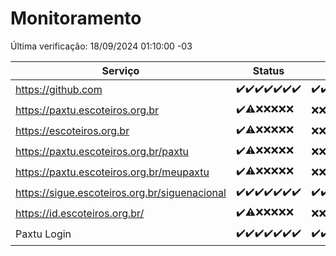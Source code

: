 # Monitoramento

Última verificação: 18/09/2024 01:10:00 -03

|Serviço|Status|Últimas 24h|
|---|---|---|
|https://github.com|<span title="2024-09-11: OK=23">✔️</span><span title="2024-09-12: OK=23">✔️</span><span title="2024-09-13: OK=23">✔️</span><span title="2024-09-14: OK=23">✔️</span><span title="2024-09-15: OK=23">✔️</span><span title="2024-09-16: OK=23">✔️</span><span title="2024-09-17: OK=5">✔️</span>|<span title="17/09/2024 02:09:00 -03 : 200">✔️</span><span title="17/09/2024 03:11:00 -03 : 200">✔️</span><span title="17/09/2024 04:06:00 -03 : 200">✔️</span><span title="17/09/2024 05:10:00 -03 : 200">✔️</span><span title="17/09/2024 06:08:00 -03 : 200">✔️</span><span title="17/09/2024 07:08:00 -03 : 200">✔️</span><span title="17/09/2024 08:07:00 -03 : 200">✔️</span><span title="17/09/2024 09:14:00 -03 : 200">✔️</span><span title="17/09/2024 10:16:00 -03 : 200">✔️</span><span title="17/09/2024 11:07:00 -03 : 200">✔️</span><span title="17/09/2024 12:08:00 -03 : 200">✔️</span><span title="17/09/2024 13:09:00 -03 : 200">✔️</span><span title="17/09/2024 14:07:00 -03 : 200">✔️</span><span title="17/09/2024 15:10:00 -03 : 200">✔️</span><span title="17/09/2024 16:05:00 -03 : 200">✔️</span><span title="17/09/2024 17:08:00 -03 : 200">✔️</span><span title="17/09/2024 18:07:00 -03 : 200">✔️</span><span title="17/09/2024 19:07:00 -03 : 200">✔️</span><span title="17/09/2024 20:08:00 -03 : 200">✔️</span><span title="17/09/2024 21:37:00 -03 : 200">✔️</span><span title="17/09/2024 23:06:00 -03 : 200">✔️</span><span title="18/09/2024 00:09:00 -03 : 200">✔️</span><span title="18/09/2024 01:10:00 -03 : 200">✔️</span>|
|https://paxtu.escoteiros.org.br|<span title="2024-09-11: OK=23">✔️</span><span title="2024-09-12: OK=19, Falhas=4">⚠️</span><span title="2024-09-13: Falhas=23">❌</span><span title="2024-09-14: Falhas=23">❌</span><span title="2024-09-15: Falhas=23">❌</span><span title="2024-09-16: Falhas=23">❌</span><span title="2024-09-17: Falhas=5">❌</span>|<span title="17/09/2024 02:09:00 -03 : 403">❌</span><span title="17/09/2024 03:11:00 -03 : 403">❌</span><span title="17/09/2024 04:06:00 -03 : 403">❌</span><span title="17/09/2024 05:10:00 -03 : 403">❌</span><span title="17/09/2024 06:08:00 -03 : 403">❌</span><span title="17/09/2024 07:08:00 -03 : 403">❌</span><span title="17/09/2024 08:07:00 -03 : 403">❌</span><span title="17/09/2024 09:14:00 -03 : 403">❌</span><span title="17/09/2024 10:16:00 -03 : 403">❌</span><span title="17/09/2024 11:07:00 -03 : 403">❌</span><span title="17/09/2024 12:08:00 -03 : 403">❌</span><span title="17/09/2024 13:09:00 -03 : 403">❌</span><span title="17/09/2024 14:07:00 -03 : 403">❌</span><span title="17/09/2024 15:10:00 -03 : 403">❌</span><span title="17/09/2024 16:05:00 -03 : 403">❌</span><span title="17/09/2024 17:08:00 -03 : 403">❌</span><span title="17/09/2024 18:07:00 -03 : 403">❌</span><span title="17/09/2024 19:07:00 -03 : 403">❌</span><span title="17/09/2024 20:08:00 -03 : 403">❌</span><span title="17/09/2024 21:37:00 -03 : 403">❌</span><span title="17/09/2024 23:06:00 -03 : 403">❌</span><span title="18/09/2024 00:09:00 -03 : 403">❌</span><span title="18/09/2024 01:10:00 -03 : 403">❌</span>|
|https://escoteiros.org.br|<span title="2024-09-11: OK=23">✔️</span><span title="2024-09-12: OK=19, Falhas=4">⚠️</span><span title="2024-09-13: Falhas=23">❌</span><span title="2024-09-14: Falhas=23">❌</span><span title="2024-09-15: Falhas=23">❌</span><span title="2024-09-16: Falhas=23">❌</span><span title="2024-09-17: Falhas=5">❌</span>|<span title="17/09/2024 02:09:00 -03 : 403">❌</span><span title="17/09/2024 03:11:00 -03 : 403">❌</span><span title="17/09/2024 04:06:00 -03 : 403">❌</span><span title="17/09/2024 05:10:00 -03 : 403">❌</span><span title="17/09/2024 06:08:00 -03 : 403">❌</span><span title="17/09/2024 07:08:00 -03 : 403">❌</span><span title="17/09/2024 08:07:00 -03 : 403">❌</span><span title="17/09/2024 09:14:00 -03 : 403">❌</span><span title="17/09/2024 10:16:00 -03 : 403">❌</span><span title="17/09/2024 11:07:00 -03 : 403">❌</span><span title="17/09/2024 12:08:00 -03 : 403">❌</span><span title="17/09/2024 13:09:00 -03 : 403">❌</span><span title="17/09/2024 14:07:00 -03 : 403">❌</span><span title="17/09/2024 15:10:00 -03 : 403">❌</span><span title="17/09/2024 16:05:00 -03 : 403">❌</span><span title="17/09/2024 17:08:00 -03 : 403">❌</span><span title="17/09/2024 18:07:00 -03 : 403">❌</span><span title="17/09/2024 19:07:00 -03 : 403">❌</span><span title="17/09/2024 20:08:00 -03 : 403">❌</span><span title="17/09/2024 21:37:00 -03 : 403">❌</span><span title="17/09/2024 23:06:00 -03 : 403">❌</span><span title="18/09/2024 00:09:00 -03 : 403">❌</span><span title="18/09/2024 01:10:00 -03 : 403">❌</span>|
|https://paxtu.escoteiros.org.br/paxtu|<span title="2024-09-11: OK=23">✔️</span><span title="2024-09-12: OK=19, Falhas=4">⚠️</span><span title="2024-09-13: Falhas=23">❌</span><span title="2024-09-14: Falhas=23">❌</span><span title="2024-09-15: Falhas=23">❌</span><span title="2024-09-16: Falhas=23">❌</span><span title="2024-09-17: Falhas=5">❌</span>|<span title="17/09/2024 02:09:00 -03 : 403">❌</span><span title="17/09/2024 03:11:00 -03 : 403">❌</span><span title="17/09/2024 04:06:00 -03 : 403">❌</span><span title="17/09/2024 05:10:00 -03 : 403">❌</span><span title="17/09/2024 06:08:00 -03 : 403">❌</span><span title="17/09/2024 07:08:00 -03 : 403">❌</span><span title="17/09/2024 08:07:00 -03 : 403">❌</span><span title="17/09/2024 09:14:00 -03 : 403">❌</span><span title="17/09/2024 10:16:00 -03 : 403">❌</span><span title="17/09/2024 11:07:00 -03 : 403">❌</span><span title="17/09/2024 12:08:00 -03 : 403">❌</span><span title="17/09/2024 13:09:00 -03 : 403">❌</span><span title="17/09/2024 14:07:00 -03 : 403">❌</span><span title="17/09/2024 15:10:00 -03 : 403">❌</span><span title="17/09/2024 16:05:00 -03 : 403">❌</span><span title="17/09/2024 17:08:00 -03 : 403">❌</span><span title="17/09/2024 18:07:00 -03 : 403">❌</span><span title="17/09/2024 19:07:00 -03 : 403">❌</span><span title="17/09/2024 20:08:00 -03 : 403">❌</span><span title="17/09/2024 21:37:00 -03 : 403">❌</span><span title="17/09/2024 23:06:00 -03 : 403">❌</span><span title="18/09/2024 00:09:00 -03 : 403">❌</span><span title="18/09/2024 01:10:00 -03 : 403">❌</span>|
|https://paxtu.escoteiros.org.br/meupaxtu|<span title="2024-09-11: OK=23">✔️</span><span title="2024-09-12: OK=19, Falhas=4">⚠️</span><span title="2024-09-13: Falhas=23">❌</span><span title="2024-09-14: Falhas=23">❌</span><span title="2024-09-15: Falhas=23">❌</span><span title="2024-09-16: Falhas=23">❌</span><span title="2024-09-17: Falhas=5">❌</span>|<span title="17/09/2024 02:09:00 -03 : 403">❌</span><span title="17/09/2024 03:11:00 -03 : 403">❌</span><span title="17/09/2024 04:06:00 -03 : 403">❌</span><span title="17/09/2024 05:10:00 -03 : 403">❌</span><span title="17/09/2024 06:08:00 -03 : 403">❌</span><span title="17/09/2024 07:08:00 -03 : 403">❌</span><span title="17/09/2024 08:07:00 -03 : 403">❌</span><span title="17/09/2024 09:14:00 -03 : 403">❌</span><span title="17/09/2024 10:16:00 -03 : 403">❌</span><span title="17/09/2024 11:07:00 -03 : 403">❌</span><span title="17/09/2024 12:08:00 -03 : 403">❌</span><span title="17/09/2024 13:09:00 -03 : 403">❌</span><span title="17/09/2024 14:07:00 -03 : 403">❌</span><span title="17/09/2024 15:10:00 -03 : 403">❌</span><span title="17/09/2024 16:05:00 -03 : 403">❌</span><span title="17/09/2024 17:08:00 -03 : 403">❌</span><span title="17/09/2024 18:07:00 -03 : 403">❌</span><span title="17/09/2024 19:07:00 -03 : 403">❌</span><span title="17/09/2024 20:08:00 -03 : 403">❌</span><span title="17/09/2024 21:37:00 -03 : 403">❌</span><span title="17/09/2024 23:06:00 -03 : 403">❌</span><span title="18/09/2024 00:09:00 -03 : 403">❌</span><span title="18/09/2024 01:10:00 -03 : 403">❌</span>|
|https://sigue.escoteiros.org.br/siguenacional|<span title="2024-09-11: OK=23">✔️</span><span title="2024-09-12: OK=23">✔️</span><span title="2024-09-13: OK=23">✔️</span><span title="2024-09-14: OK=23">✔️</span><span title="2024-09-15: OK=23">✔️</span><span title="2024-09-16: OK=23">✔️</span><span title="2024-09-17: OK=5">✔️</span>|<span title="17/09/2024 02:09:00 -03 : 200">✔️</span><span title="17/09/2024 03:11:00 -03 : 200">✔️</span><span title="17/09/2024 04:06:00 -03 : 200">✔️</span><span title="17/09/2024 05:10:00 -03 : 200">✔️</span><span title="17/09/2024 06:08:00 -03 : 200">✔️</span><span title="17/09/2024 07:08:00 -03 : 200">✔️</span><span title="17/09/2024 08:07:00 -03 : 200">✔️</span><span title="17/09/2024 09:14:00 -03 : 200">✔️</span><span title="17/09/2024 10:16:00 -03 : 200">✔️</span><span title="17/09/2024 11:07:00 -03 : 200">✔️</span><span title="17/09/2024 12:08:00 -03 : 200">✔️</span><span title="17/09/2024 13:09:00 -03 : 0">❌</span><span title="17/09/2024 14:07:00 -03 : 200">✔️</span><span title="17/09/2024 15:10:00 -03 : 200">✔️</span><span title="17/09/2024 16:05:00 -03 : 200">✔️</span><span title="17/09/2024 17:08:00 -03 : 200">✔️</span><span title="17/09/2024 18:07:00 -03 : 200">✔️</span><span title="17/09/2024 19:07:00 -03 : 200">✔️</span><span title="17/09/2024 20:08:00 -03 : 200">✔️</span><span title="17/09/2024 21:37:00 -03 : 200">✔️</span><span title="17/09/2024 23:06:00 -03 : 200">✔️</span><span title="18/09/2024 00:09:00 -03 : 200">✔️</span><span title="18/09/2024 01:10:00 -03 : 200">✔️</span>|
|https://id.escoteiros.org.br/|<span title="2024-09-11: OK=23">✔️</span><span title="2024-09-12: OK=19, Falhas=4">⚠️</span><span title="2024-09-13: Falhas=23">❌</span><span title="2024-09-14: Falhas=23">❌</span><span title="2024-09-15: Falhas=23">❌</span><span title="2024-09-16: Falhas=23">❌</span><span title="2024-09-17: Falhas=5">❌</span>|<span title="17/09/2024 02:09:00 -03 : 403">❌</span><span title="17/09/2024 03:11:00 -03 : 403">❌</span><span title="17/09/2024 04:06:00 -03 : 403">❌</span><span title="17/09/2024 05:10:00 -03 : 403">❌</span><span title="17/09/2024 06:08:00 -03 : 403">❌</span><span title="17/09/2024 07:08:00 -03 : 403">❌</span><span title="17/09/2024 08:07:00 -03 : 403">❌</span><span title="17/09/2024 09:14:00 -03 : 403">❌</span><span title="17/09/2024 10:16:00 -03 : 403">❌</span><span title="17/09/2024 11:07:00 -03 : 403">❌</span><span title="17/09/2024 12:08:00 -03 : 403">❌</span><span title="17/09/2024 13:09:00 -03 : 403">❌</span><span title="17/09/2024 14:07:00 -03 : 403">❌</span><span title="17/09/2024 15:10:00 -03 : 403">❌</span><span title="17/09/2024 16:05:00 -03 : 403">❌</span><span title="17/09/2024 17:08:00 -03 : 403">❌</span><span title="17/09/2024 18:07:00 -03 : 403">❌</span><span title="17/09/2024 19:07:00 -03 : 403">❌</span><span title="17/09/2024 20:08:00 -03 : 403">❌</span><span title="17/09/2024 21:37:00 -03 : 403">❌</span><span title="17/09/2024 23:06:00 -03 : 403">❌</span><span title="18/09/2024 00:09:00 -03 : 403">❌</span><span title="18/09/2024 01:10:00 -03 : 403">❌</span>|
|Paxtu Login|<span title="2024-09-11: OK=23">✔️</span><span title="2024-09-12: OK=23">✔️</span><span title="2024-09-13: OK=23">✔️</span><span title="2024-09-14: OK=23">✔️</span><span title="2024-09-15: OK=23">✔️</span><span title="2024-09-16: OK=23">✔️</span><span title="2024-09-17: OK=5">✔️</span>|<span title="17/09/2024 02:09:00 -03 : 200">✔️</span><span title="17/09/2024 03:11:00 -03 : 200">✔️</span><span title="17/09/2024 04:06:00 -03 : 200">✔️</span><span title="17/09/2024 05:10:00 -03 : 200">✔️</span><span title="17/09/2024 06:08:00 -03 : 200">✔️</span><span title="17/09/2024 07:08:00 -03 : 200">✔️</span><span title="17/09/2024 08:07:00 -03 : 200">✔️</span><span title="17/09/2024 09:14:00 -03 : 200">✔️</span><span title="17/09/2024 10:16:00 -03 : 200">✔️</span><span title="17/09/2024 11:07:00 -03 : 200">✔️</span><span title="17/09/2024 12:08:00 -03 : 200">✔️</span><span title="17/09/2024 13:09:00 -03 : 504">❌</span><span title="17/09/2024 14:07:00 -03 : 200">✔️</span><span title="17/09/2024 15:10:00 -03 : 200">✔️</span><span title="17/09/2024 16:05:00 -03 : 200">✔️</span><span title="17/09/2024 17:08:00 -03 : 200">✔️</span><span title="17/09/2024 18:07:00 -03 : 200">✔️</span><span title="17/09/2024 19:07:00 -03 : 200">✔️</span><span title="17/09/2024 20:08:00 -03 : 200">✔️</span><span title="17/09/2024 21:37:00 -03 : 200">✔️</span><span title="17/09/2024 23:06:00 -03 : 200">✔️</span><span title="18/09/2024 00:09:00 -03 : 200">✔️</span><span title="18/09/2024 01:10:00 -03 : 200">✔️</span>|
